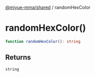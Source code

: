 [@miyue-mma/shared](../index.md) / randomHexColor

# randomHexColor()

```ts
function randomHexColor(): string
```

## Returns

`string`
